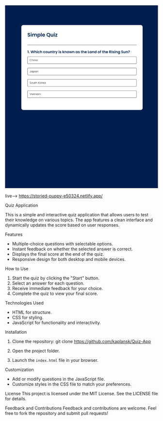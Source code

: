 
![img](picture.png)




live--> https://storied-puppy-e50324.netlify.app/

Quiz Application

This is a simple and interactive quiz application that allows users to test their knowledge on various topics. The app features a clean interface and dynamically updates the score based on user responses.

Features
- Multiple-choice questions with selectable options.
- Instant feedback on whether the selected answer is correct.
- Displays the final score at the end of the quiz.
- Responsive design for both desktop and mobile devices.

How to Use
1. Start the quiz by clicking the "Start" button.
2. Select an answer for each question.
3. Receive immediate feedback for your choice.
4. Complete the quiz to view your final score.

Technologies Used
- HTML for structure.
- CSS for styling.
- JavaScript for functionality and interactivity.

Installation
1. Clone the repository:
   git clone https://github.com/kaplansk/Quiz-App

2. Open the project folder.
3. Launch the `index.html` file in your browser.

Customization
- Add or modify questions in the JavaScript file.
- Customize styles in the CSS file to match your preferences.

License
This project is licensed under the MIT License. See the LICENSE file for details.

Feedback and Contributions
Feedback and contributions are welcome. Feel free to fork the repository and submit pull requests!
